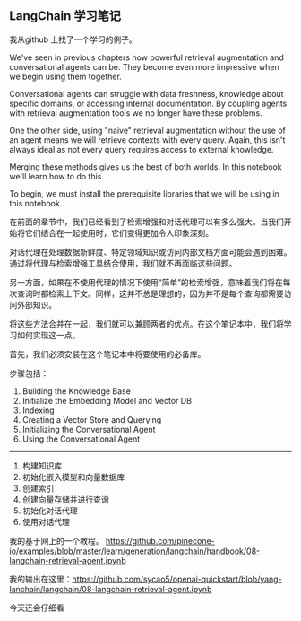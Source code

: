 ## LangChain 学习笔记

我从github 上找了一个学习的例子。

We've seen in previous chapters how powerful retrieval augmentation and conversational agents can be. They become even more impressive when we begin using them together.

Conversational agents can struggle with data freshness, knowledge about specific domains, or accessing internal documentation. By coupling agents with retrieval augmentation tools we no longer have these problems.

One the other side, using "naive" retrieval augmentation without the use of an agent means we will retrieve contexts with every query. Again, this isn't always ideal as not every query requires access to external knowledge.

Merging these methods gives us the best of both worlds. In this notebook we'll learn how to do this.

To begin, we must install the prerequisite libraries that we will be using in this notebook.

在前面的章节中，我们已经看到了检索增强和对话代理可以有多么强大。当我们开始将它们结合在一起使用时，它们变得更加令人印象深刻。

对话代理在处理数据新鲜度、特定领域知识或访问内部文档方面可能会遇到困难。通过将代理与检索增强工具结合使用，我们就不再面临这些问题。

另一方面，如果在不使用代理的情况下使用“简单”的检索增强，意味着我们将在每次查询时都检索上下文。同样，这并不总是理想的，因为并不是每个查询都需要访问外部知识。

将这些方法合并在一起，我们就可以兼顾两者的优点。在这个笔记本中，我们将学习如何实现这一点。

首先，我们必须安装在这个笔记本中将要使用的必备库。

步骤包括：
1. Building the Knowledge Base
2. Initialize the Embedding Model and Vector DB
3. Indexing
4. Creating a Vector Store and Querying
5. Initializing the Conversational Agent
6. Using the Conversational Agent

-------
1. 构建知识库
2. 初始化嵌入模型和向量数据库
3. 创建索引
4. 创建向量存储并进行查询
5. 初始化对话代理
6. 使用对话代理

我的基于网上的一个教程。
https://github.com/pinecone-io/examples/blob/master/learn/generation/langchain/handbook/08-langchain-retrieval-agent.ipynb

我的输出在这里：https://github.com/sycao5/openai-quickstart/blob/yang-lanchain/langchain/08-langchain-retrieval-agent.ipynb

今天还会仔细看